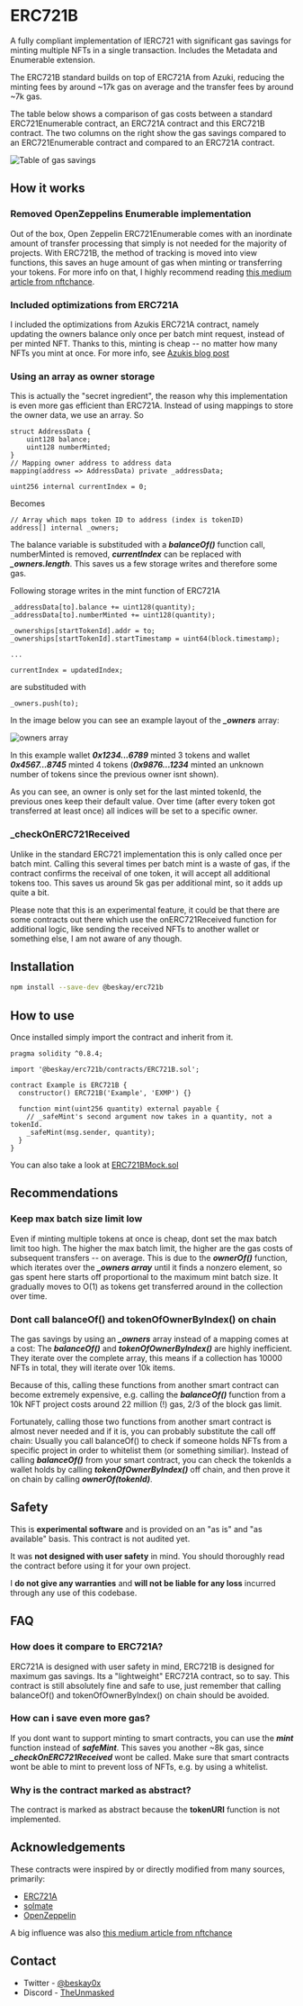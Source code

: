 # ERC721B

A fully compliant implementation of IERC721 with significant gas savings for minting multiple NFTs in a single transaction. Includes the Metadata and Enumerable extension.

The ERC721B standard builds on top of ERC721A from Azuki, reducing the minting fees by around ~17k gas on average and the transfer fees by around ~7k gas.

The table below shows a comparison of gas costs between a standard ERC721Enumerable contract, an ERC721A contract and this ERC721B contract. The two columns on the right show the gas savings compared to an ERC721Enumerable contract and compared to an ERC721A contract.

![Table of gas savings](https://i.imgur.com/j7yze3Q.png)

## How it works

### Removed OpenZeppelins Enumerable implementation

Out of the box, Open Zeppelin ERC721Enumerable comes with an inordinate amount of transfer processing that simply is not needed for the majority of projects. With ERC721B, the method of tracking is moved into view functions, this saves an huge amount of gas when minting or transferring your tokens. For more info on that, I highly recommend reading [this medium article from nftchance](https://medium.com/coinmonks/the-cannibalization-of-nfts-by-openzeppelin-by-insanely-high-gas-prices-cd2c9a7c1e7).

### Included optimizations from ERC721A

I included the optimizations from Azukis ERC721A contract, namely updating the owners balance only once per batch mint request, instead of per minted NFT. Thanks to this, minting is cheap -- no matter how many NFTs you mint at once. For more info, see [Azukis blog post](https://www.azuki.com/erc721a)

### Using an array as owner storage

This is actually the "secret ingredient", the reason why this implementation is even more gas efficient than ERC721A. Instead of using mappings to store the owner data, we use an array. So

```
struct AddressData {
    uint128 balance;
    uint128 numberMinted;
}
// Mapping owner address to address data
mapping(address => AddressData) private _addressData;

uint256 internal currentIndex = 0;
```

Becomes

```solidity
// Array which maps token ID to address (index is tokenID)
address[] internal _owners;
```

The balance variable is substituded with a **_balanceOf()_** function call, numberMinted is removed, **_currentIndex_** can be replaced with **_\_owners.length_**. This saves us a few storage writes and therefore some gas.

Following storage writes in the mint function of ERC721A

```solidity
_addressData[to].balance += uint128(quantity);
_addressData[to].numberMinted += uint128(quantity);

_ownerships[startTokenId].addr = to;
_ownerships[startTokenId].startTimestamp = uint64(block.timestamp);

...

currentIndex = updatedIndex;
```

are substituded with

```solidity
_owners.push(to);
```

In the image below you can see an example layout of the **_\_owners_** array:

![owners array](https://i.imgur.com/x1NUoO1.png)

In this example wallet **_0x1234...6789_** minted 3 tokens and wallet **_0x4567...8745_** minted 4 tokens (**_0x9876...1234_** minted an unknown number of tokens since the previous owner isnt shown).

As you can see, an owner is only set for the last minted tokenId, the previous ones keep their default value. Over time (after every token got transferred at least once) all indices will be set to a specific owner.

### \_checkOnERC721Received

Unlike in the standard ERC721 implementation this is only called once per batch mint. Calling this several times per batch mint is a waste of gas, if the contract confirms the receival of one token, it will accept all additional tokens too. This saves us around 5k gas per additional mint, so it adds up quite a bit.

Please note that this is an experimental feature, it could be that there are some contracts out there which use the onERC721Received function for additional logic, like sending the received NFTs to another wallet or something else, I am not aware of any though.

## Installation

```sh
npm install --save-dev @beskay/erc721b
```

## How to use

Once installed simply import the contract and inherit from it.

```solidity
pragma solidity ^0.8.4;

import '@beskay/erc721b/contracts/ERC721B.sol';

contract Example is ERC721B {
  constructor() ERC721B('Example', 'EXMP') {}

  function mint(uint256 quantity) external payable {
    // _safeMint's second argument now takes in a quantity, not a tokenId.
    _safeMint(msg.sender, quantity);
  }
}
```

You can also take a look at [ERC721BMock.sol](https://github.com/beskay/ERC721B/blob/main/contracts/mocks/ERC721BMock.sol)

## Recommendations

### Keep max batch size limit low

Even if minting multiple tokens at once is cheap, dont set the max batch limit too high. The higher the max batch limit, the higher are the gas costs of subsequent transfers -- on average. This is due to the **_ownerOf()_** function, which iterates over the **_\_owners array_** until it finds a nonzero element, so gas spent here starts off proportional to the maximum mint batch size. It gradually moves to O(1) as tokens get transferred around in the collection over time.

### Dont call balanceOf() and tokenOfOwnerByIndex() on chain

The gas savings by using an **_\_owners_** array instead of a mapping comes at a cost: The **_balanceOf()_** and **_tokenOfOwnerByIndex()_** are highly inefficient. They iterate over the complete array, this means if a collection has 10000 NFTs in total, they will iterate over 10k items.

Because of this, calling these functions from another smart contract can become extremely expensive, e.g. calling the **_balanceOf()_** function from a 10k NFT project costs around 22 million (!) gas, 2/3 of the block gas limit.

Fortunately, calling those two functions from another smart contract is almost never needed and if it is, you can probably substitute the call off chain: Usually you call balanceOf() to check if someone holds NFTs from a specific project in order to whitelist them (or something similiar). Instead of calling **_balanceOf()_** from your smart contract, you can check the tokenIds a wallet holds by calling **_tokenOfOwnerByIndex()_** off chain, and then prove it on chain by calling **_ownerOf(tokenId)_**.

## Safety

This is **experimental software** and is provided on an "as is" and "as available" basis. This contract is not audited yet.

It was **not designed with user safety** in mind. You should thoroughly read the contract before using it for your own project.

I **do not give any warranties** and **will not be liable for any loss** incurred through any use of this codebase.

## FAQ

### How does it compare to ERC721A?

ERC721A is designed with user safety in mind, ERC721B is designed for maximum gas savings. Its a "lightweight" ERC721A contract, so to say. This contract is still absolutely fine and safe to use, just remember that calling balanceOf() and tokenOfOwnerByIndex() on chain should be avoided.

### How can i save even more gas?

If you dont want to support minting to smart contracts, you can use the **_mint_** function instead of **_safeMint_**. This saves you another ~8k gas, since **_\_checkOnERC721Received_** wont be called. Make sure that smart contracts wont be able to mint to prevent loss of NFTs, e.g. by using a whitelist.

### Why is the contract marked as abstract?

The contract is marked as abstract because the **tokenURI** function is not implemented.

## Acknowledgements

These contracts were inspired by or directly modified from many sources, primarily:

- [ERC721A](https://github.com/chiru-labs/ERC721A)
- [solmate](https://github.com/Rari-Capital/solmate)
- [OpenZeppelin](https://github.com/OpenZeppelin/openzeppelin-contracts)

A big influence was also [this medium article from nftchance](https://medium.com/coinmonks/the-cannibalization-of-nfts-by-openzeppelin-by-insanely-high-gas-prices-cd2c9a7c1e7)

## Contact

- Twitter - [@beskay0x](https://twitter.com/beskay0x)
- Discord - [TheUnmasked](https://discord.gg/theunmasked)